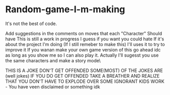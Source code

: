 # Random-game-I-m-making
It's not the best of code. 

Add suggestions in the comments on moves that each "Character" Should have
This is still a work in progress
I guess if you want you could hate If it's about the project I'm doing (If I still remeber to make this) I'll uses it to try to improve it
If you wanan make your own game version of this go ahead idc as long as  you show me so I can also play it. 
Actually I'll sugesst you use the same characters and make a story mode\


THIS IS A JOKE DON'T GET OFFENDED SOME(MOST) OF THE JOKES ARE (well jokes) IF YOU DO GET OFFENDED TAKE A BREATHER AND REALIZE THAT YOU DON'T HAVE TO EXPLODE OVER SOME IGNORANT KIDS WORK - You have veen disclaimed or something idk
